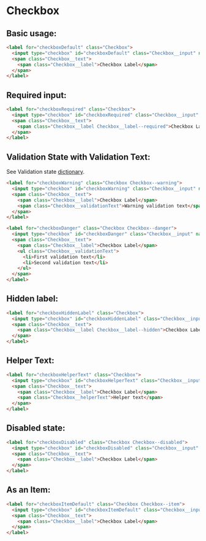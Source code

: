 # Checkbox

## Basic usage:

```html
<label for="checkboxDefault" class="Checkbox">
  <input type="checkbox" id="checkboxDefault" class="Checkbox__input" name="default" />
  <span class="Checkbox__text">
    <span class="Checkbox__label">Checkbox Label</span>
  </span>
</label>
```

## Required input:

```html
<label for="checkboxRequired" class="Checkbox">
  <input type="checkbox" id="checkboxRequired" class="Checkbox__input" name="required" required />
  <span class="Checkbox__text">
    <span class="Checkbox__label Checkbox__label--required">Checkbox Label</span>
  </span>
</label>
```

## Validation State with Validation Text:

See Validation state [dictionary][dictionary-validation].

```html
<label for="checkboxWarning" class="Checkbox Checkbox--warning">
  <input type="checkbox" id="checkboxWarning" class="Checkbox__input" name="warning" />
  <span class="Checkbox__text">
    <span class="Checkbox__label">Checkbox Label</span>
    <span class="Checkbox__validationText">Warning validation text</span>
  </span>
</label>

<label for="checkboxDanger" class="Checkbox Checkbox--danger">
  <input type="checkbox" id="checkboxDanger" class="Checkbox__input" name="danger" />
  <span class="Checkbox__text">
    <span class="Checkbox__label">Checkbox Label</span>
    <ul class="Checkbox__validationText">
      <li>First validation text</li>
      <li>Second validation text</li>
    </ul>
  </span>
</label>
```

## Hidden label:

```html
<label for="checkboxHiddenLabel" class="Checkbox">
  <input type="checkbox" id="checkboxHiddenLabel" class="Checkbox__input" name="hiddenLabel" required />
  <span class="Checkbox__text">
    <span class="Checkbox__label Checkbox__label--hidden">Checkbox Label</span>
  </span>
</label>
```

## Helper Text:

```html
<label for="checkboxHelperText" class="Checkbox">
  <input type="checkbox" id="checkboxHelperText" class="Checkbox__input" name="helperText" />
  <span class="Checkbox__text">
    <span class="Checkbox__label">Checkbox Label</span>
    <span class="Checkbox__helperText">Helper text</span>
  </span>
</label>
```

## Disabled state:

```html
<label for="checkboxDisabled" class="Checkbox Checkbox--disabled">
  <input type="checkbox" id="checkboxDisabled" class="Checkbox__input" name="disabled" disabled />
  <span class="Checkbox__text">
    <span class="Checkbox__label">Checkbox Label</span>
  </span>
</label>
```

## As an Item:

```html
<label for="checkboxItemDefault" class="Checkbox Checkbox--item">
  <input type="checkbox" id="checkboxItemDefault" class="Checkbox__input" name="item" />
  <span class="Checkbox__text">
    <span class="Checkbox__label">Checkbox Label</span>
  </span>
</label>
```

[dictionary-validation]: https://github.com/lmc-eu/spirit-design-system/blob/main/docs/DICTIONARIES.md#validation
